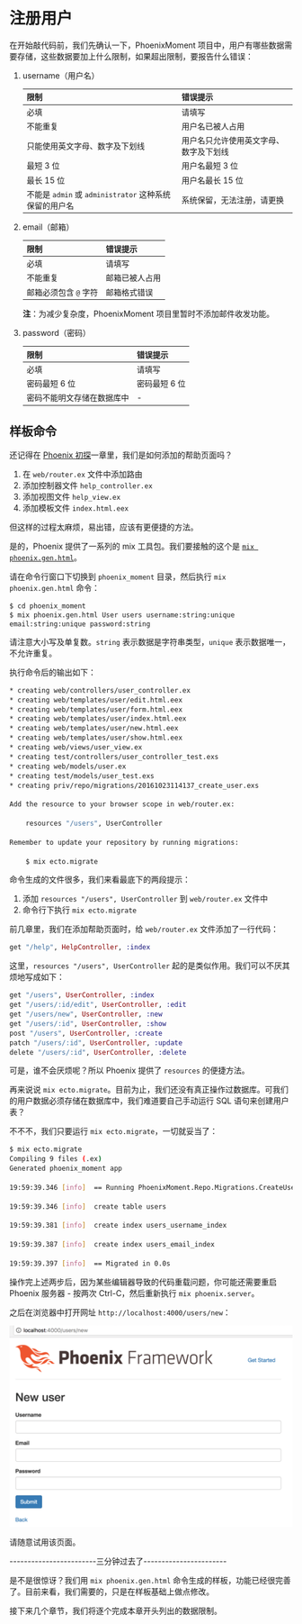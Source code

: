 # 注册用户

在开始敲代码前，我们先确认一下，PhoenixMoment 项目中，用户有哪些数据需要存储，这些数据要加上什么限制，如果超出限制，要报告什么错误：

1. username（用户名）
    
    限制|错误提示
    ---|---
    必填|请填写
    不能重复|用户名已被人占用
    只能使用英文字母、数字及下划线|用户名只允许使用英文字母、数字及下划线
    最短 3 位|用户名最短 3 位
    最长 15 位|用户名最长 15 位
    不能是 `admin` 或 `administrator` 这种系统保留的用户名|系统保留，无法注册，请更换
2. email（邮箱）
    
    限制|错误提示
    ---|---
    必填|请填写
    不能重复|邮箱已被人占用
    邮箱必须包含 `@` 字符|邮箱格式错误

    **注**：为减少复杂度，PhoenixMoment 项目里暂时不添加邮件收发功能。
3. password（密码）

    限制|错误提示
    ---|---
    必填|请填写
    密码最短 6 位|密码最短 6 位
    密码不能明文存储在数据库中|-

## 样板命令

还记得在 [Phoenix 初探](02-explore-phoenix.md)一章里，我们是如何添加的帮助页面吗？

1. 在 `web/router.ex` 文件中添加路由
2. 添加控制器文件 `help_controller.ex`
3. 添加视图文件 `help_view.ex`
4. 添加模板文件 `index.html.eex`

但这样的过程太麻烦，易出错，应该有更便捷的方法。

是的，Phoenix 提供了一系列的 mix 工具包。我们要接触的这个是 [`mix phoenix.gen.html`](https://hexdocs.pm/phoenix/Mix.Tasks.Phoenix.Gen.Html.html)。

请在命令行窗口下切换到 `phoenix_moment` 目录，然后执行 `mix phoenix.gen.html` 命令：

```
$ cd phoenix_moment
$ mix phoenix.gen.html User users username:string:unique email:string:unique password:string
```
请注意大小写及单复数。`string` 表示数据是字符串类型，`unique` 表示数据唯一，不允许重复。

执行命令后的输出如下：

```bash
* creating web/controllers/user_controller.ex
* creating web/templates/user/edit.html.eex
* creating web/templates/user/form.html.eex
* creating web/templates/user/index.html.eex
* creating web/templates/user/new.html.eex
* creating web/templates/user/show.html.eex
* creating web/views/user_view.ex
* creating test/controllers/user_controller_test.exs
* creating web/models/user.ex
* creating test/models/user_test.exs
* creating priv/repo/migrations/20161023114137_create_user.exs

Add the resource to your browser scope in web/router.ex:

    resources "/users", UserController

Remember to update your repository by running migrations:

    $ mix ecto.migrate
```
命令生成的文件很多，我们来看最底下的两段提示：

1. 添加 `resources "/users", UserController` 到 `web/router.ex` 文件中
2. 命令行下执行 `mix ecto.migrate`

前几章里，我们在添加帮助页面时，给 `web/router.ex` 文件添加了一行代码：

```elixir
get "/help", HelpController, :index
```

这里，`resources "/users", UserController` 起的是类似作用。我们可以不厌其烦地写成如下：

```elixir
get "/users", UserController, :index
get "/users/:id/edit", UserController, :edit
get "/users/new", UserController, :new
get "/users/:id", UserController, :show
post "/users", UserController, :create
patch "/users/:id", UserController, :update
delete "/users/:id", UserController, :delete
```
可是，谁不会厌烦呢？所以 Phoenix 提供了 `resources` 的便捷方法。

再来说说 `mix ecto.migrate`。目前为止，我们还没有真正操作过数据库。可我们的用户数据必须存储在数据库中，我们难道要自己手动运行 SQL 语句来创建用户表？

不不不，我们只要运行 `mix ecto.migrate`，一切就妥当了：

```bash
$ mix ecto.migrate
Compiling 9 files (.ex)
Generated phoenix_moment app

19:59:39.346 [info]  == Running PhoenixMoment.Repo.Migrations.CreateUser.change/0 forward

19:59:39.346 [info]  create table users

19:59:39.381 [info]  create index users_username_index

19:59:39.387 [info]  create index users_email_index

19:59:39.397 [info]  == Migrated in 0.0s
```

操作完上述两步后，因为某些编辑器导致的代码重载问题，你可能还需要重启 Phoenix 服务器 - 按两次 Ctrl-C，然后重新执行 `mix phoenix.server`。

之后在浏览器中打开网址 `http://localhost:4000/users/new`：

![创建用户页面截图](img/04-users-new-page.png)

请随意试用该页面。

------------------------三分钟过去了-----------------------

是不是很惊讶？我们用 `mix phoenix.gen.html` 命令生成的样板，功能已经很完善了。目前来看，我们需要的，只是在样板基础上做点修改。

接下来几个章节，我们将逐个完成本章开头列出的数据限制。




